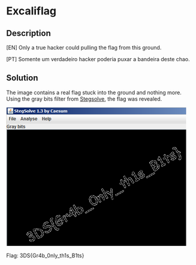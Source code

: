 # Excaliflag

## Description
[EN] 
Only a true hacker could pulling the flag from this ground. 

[PT] 
Somente um verdadeiro hacker poderia puxar a bandeira deste chao.

## Solution

The image contains a real flag stuck into the ground and nothing more.
Using the gray bits filter from [Stegsolve](https://github.com/zardus/ctf-tools/blob/master/stegsolve/install), the flag was revealed.

![1](1.png)

Flag: 3DS{Gr4b_0nly_th1s_B1ts}